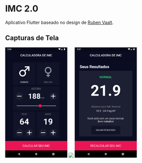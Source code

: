 # IMC 2.0

Aplicativo Flutter baseado no design de [Ruben Vaalt](https://dribbble.com/shots/4585382-Simple-BMI-Calculator).

## Capturas de Tela

<img src="lib/assets/screenshots/Screenshot_1.png" width="200"/>
<img src="lib/assets/screenshots/Gif_1.gif" width="200"/>
<img src="lib/assets/screenshots/Screenshot_2.png" width="200"/>
